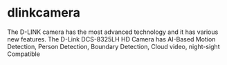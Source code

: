 # dlinkcamera
The D-LINK camera has the most advanced technology and it has various new features. The D-Link DCS-8325LH HD Camera has AI-Based Motion Detection, Person Detection, Boundary Detection, Cloud video, night-sight Compatible 
